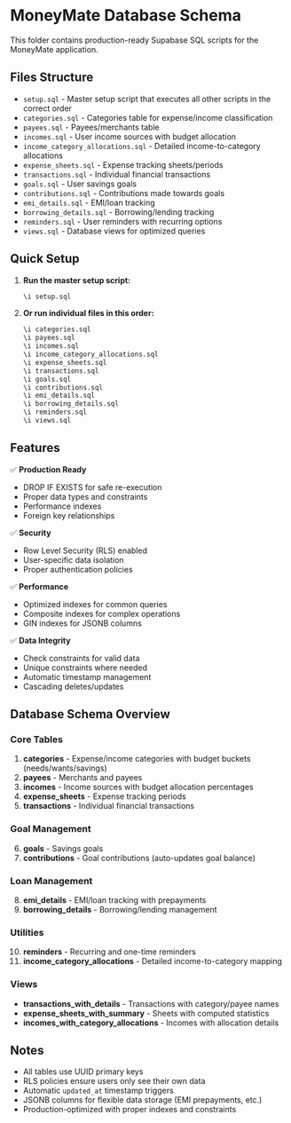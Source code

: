 # MoneyMate Database Schema

This folder contains production-ready Supabase SQL scripts for the MoneyMate application.

## Files Structure

- `setup.sql` - Master setup script that executes all other scripts in the correct order
- `categories.sql` - Categories table for expense/income classification
- `payees.sql` - Payees/merchants table
- `incomes.sql` - User income sources with budget allocation
- `income_category_allocations.sql` - Detailed income-to-category allocations
- `expense_sheets.sql` - Expense tracking sheets/periods
- `transactions.sql` - Individual financial transactions
- `goals.sql` - User savings goals
- `contributions.sql` - Contributions made towards goals
- `emi_details.sql` - EMI/loan tracking
- `borrowing_details.sql` - Borrowing/lending tracking
- `reminders.sql` - User reminders with recurring options
- `views.sql` - Database views for optimized queries

## Quick Setup

1. **Run the master setup script:**
   ```sql
   \i setup.sql
   ```

2. **Or run individual files in this order:**
   ```sql
   \i categories.sql
   \i payees.sql
   \i incomes.sql
   \i income_category_allocations.sql
   \i expense_sheets.sql
   \i transactions.sql
   \i goals.sql
   \i contributions.sql
   \i emi_details.sql
   \i borrowing_details.sql
   \i reminders.sql
   \i views.sql
   ```

## Features

✅ **Production Ready**
- DROP IF EXISTS for safe re-execution
- Proper data types and constraints
- Performance indexes
- Foreign key relationships

✅ **Security**
- Row Level Security (RLS) enabled
- User-specific data isolation
- Proper authentication policies

✅ **Performance**
- Optimized indexes for common queries
- Composite indexes for complex operations
- GIN indexes for JSONB columns

✅ **Data Integrity**
- Check constraints for valid data
- Unique constraints where needed
- Automatic timestamp management
- Cascading deletes/updates

## Database Schema Overview

### Core Tables
1. **categories** - Expense/income categories with budget buckets (needs/wants/savings)
2. **payees** - Merchants and payees
3. **incomes** - Income sources with budget allocation percentages
4. **expense_sheets** - Expense tracking periods
5. **transactions** - Individual financial transactions

### Goal Management
6. **goals** - Savings goals
7. **contributions** - Goal contributions (auto-updates goal balance)

### Loan Management  
8. **emi_details** - EMI/loan tracking with prepayments
9. **borrowing_details** - Borrowing/lending management

### Utilities
10. **reminders** - Recurring and one-time reminders
11. **income_category_allocations** - Detailed income-to-category mapping

### Views
- **transactions_with_details** - Transactions with category/payee names
- **expense_sheets_with_summary** - Sheets with computed statistics
- **incomes_with_category_allocations** - Incomes with allocation details

## Notes

- All tables use UUID primary keys
- RLS policies ensure users only see their own data
- Automatic `updated_at` timestamp triggers
- JSONB columns for flexible data storage (EMI prepayments, etc.)
- Production-optimized with proper indexes and constraints